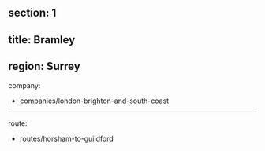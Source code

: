 section: 1
----
title: Bramley
----
region: Surrey
----
company:
- companies/london-brighton-and-south-coast
----
route:
- routes/horsham-to-guildford
